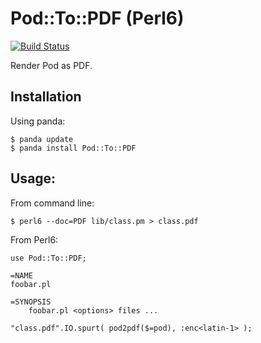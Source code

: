 # Pod::To::PDF (Perl6)

[![Build Status](https://travis-ci.org/p6-pdf/perl6-Pod-To-PDF.svg?branch=master)](https://travis-ci.org/p6-pdf/perl6-Pod-To-PDF)

Render Pod as PDF.

## Installation

Using panda:
```
$ panda update
$ panda install Pod::To::PDF
```

## Usage:

From command line:

    $ perl6 --doc=PDF lib/class.pm > class.pdf

From Perl6:

```
use Pod::To::PDF;

=NAME
foobar.pl

=SYNOPSIS
    foobar.pl <options> files ...
	
"class.pdf".IO.spurt( pod2pdf($=pod), :enc<latin-1> );
```
